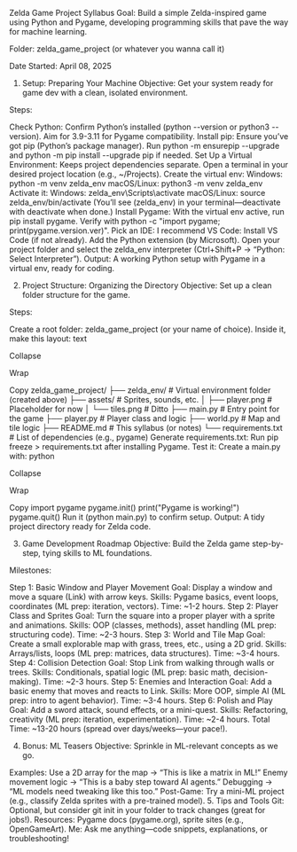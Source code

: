 Zelda Game Project Syllabus
Goal: Build a simple Zelda-inspired game using Python and Pygame, developing programming skills that pave the way for machine learning.

Folder: zelda_game_project (or whatever you wanna call it)

Date Started: April 08, 2025

1. Setup: Preparing Your Machine
Objective: Get your system ready for game dev with a clean, isolated environment.

Steps:

Check Python: Confirm Python’s installed (python --version or python3 --version). Aim for 3.9-3.11 for Pygame compatibility.
Install pip: Ensure you’ve got pip (Python’s package manager). Run python -m ensurepip --upgrade and python -m pip install --upgrade pip if needed.
Set Up a Virtual Environment: Keeps project dependencies separate.
Open a terminal in your desired project location (e.g., ~/Projects).
Create the virtual env:
Windows: python -m venv zelda_env
macOS/Linux: python3 -m venv zelda_env
Activate it:
Windows: zelda_env\Scripts\activate
macOS/Linux: source zelda_env/bin/activate
(You’ll see (zelda_env) in your terminal—deactivate with deactivate when done.)
Install Pygame: With the virtual env active, run pip install pygame. Verify with python -c "import pygame; print(pygame.version.ver)".
Pick an IDE: I recommend VS Code:
Install VS Code (if not already).
Add the Python extension (by Microsoft).
Open your project folder and select the zelda_env interpreter (Ctrl+Shift+P → “Python: Select Interpreter”).
Output: A working Python setup with Pygame in a virtual env, ready for coding.

2. Project Structure: Organizing the Directory
Objective: Set up a clean folder structure for the game.

Steps:

Create a root folder: zelda_game_project (or your name of choice).
Inside it, make this layout:
text

Collapse

Wrap

Copy
zelda_game_project/
├── zelda_env/          # Virtual environment folder (created above)
├── assets/             # Sprites, sounds, etc.
│   ├── player.png      # Placeholder for now
│   └── tiles.png       # Ditto
├── main.py             # Entry point for the game
├── player.py           # Player class and logic
├── world.py            # Map and tile logic
├── README.md           # This syllabus (or notes)
└── requirements.txt    # List of dependencies (e.g., pygame)
Generate requirements.txt: Run pip freeze > requirements.txt after installing Pygame.
Test it: Create a main.py with:
python

Collapse

Wrap

Copy
import pygame
pygame.init()
print("Pygame is working!")
pygame.quit()
Run it (python main.py) to confirm setup.
Output: A tidy project directory ready for Zelda code.

3. Game Development Roadmap
Objective: Build the Zelda game step-by-step, tying skills to ML foundations.

Milestones:

Step 1: Basic Window and Player Movement
Goal: Display a window and move a square (Link) with arrow keys.
Skills: Pygame basics, event loops, coordinates (ML prep: iteration, vectors).
Time: ~1-2 hours.
Step 2: Player Class and Sprites
Goal: Turn the square into a proper player with a sprite and animations.
Skills: OOP (classes, methods), asset handling (ML prep: structuring code).
Time: ~2-3 hours.
Step 3: World and Tile Map
Goal: Create a small explorable map with grass, trees, etc., using a 2D grid.
Skills: Arrays/lists, loops (ML prep: matrices, data structures).
Time: ~3-4 hours.
Step 4: Collision Detection
Goal: Stop Link from walking through walls or trees.
Skills: Conditionals, spatial logic (ML prep: basic math, decision-making).
Time: ~2-3 hours.
Step 5: Enemies and Interaction
Goal: Add a basic enemy that moves and reacts to Link.
Skills: More OOP, simple AI (ML prep: intro to agent behavior).
Time: ~3-4 hours.
Step 6: Polish and Play
Goal: Add a sword attack, sound effects, or a mini-quest.
Skills: Refactoring, creativity (ML prep: iteration, experimentation).
Time: ~2-4 hours.
Total Time: ~13-20 hours (spread over days/weeks—your pace!).

4. Bonus: ML Teasers
Objective: Sprinkle in ML-relevant concepts as we go.

Examples:
Use a 2D array for the map → “This is like a matrix in ML!”
Enemy movement logic → “This is a baby step toward AI agents.”
Debugging → “ML models need tweaking like this too.”
Post-Game: Try a mini-ML project (e.g., classify Zelda sprites with a pre-trained model).
5. Tips and Tools
Git: Optional, but consider git init in your folder to track changes (great for jobs!).
Resources: Pygame docs (pygame.org), sprite sites (e.g., OpenGameArt).
Me: Ask me anything—code snippets, explanations, or troubleshooting!
